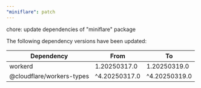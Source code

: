 ```yaml
---
"miniflare": patch
---
```


chore: update dependencies of "miniflare" package

The following dependency versions have been updated:

| Dependency                | From          | To            |
| ------------------------- | ------------- | ------------- |
| workerd                   | 1.20250317.0  | 1.20250319.0  |
| @cloudflare/workers-types | ^4.20250317.0 | ^4.20250319.0 |

